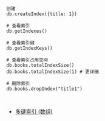 ```
创建
db.createIndex({title: 1})

# 查看索引
db.getIndexes()

# 查看索引键
db.getIndexKeys()

# 查看索引占用空间
db.books.totalIndexSize()
db.books.totalIndexSize(1) # 更详细

# 删除索引
db.books.dropIndex("title1")



```


* [多键索引 (数组)](multikey-index/index)